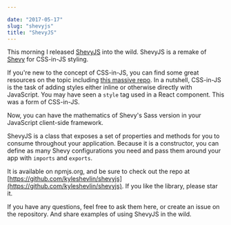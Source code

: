 ```yaml
---

date: "2017-05-17"
slug: "shevyjs"
title: "ShevyJS"
---
```


This morning I released [ShevyJS](https://github.com/kyleshevlin/shevyjs) into the wild. ShevyJS is a remake of [Shevy](https://github.com/kyleshevlin/shevy) for CSS-in-JS styling.

If you're new to the concept of CSS-in-JS, you can find some great resources on the topic including [this massive repo](https://github.com/MicheleBertoli/css-in-js). In a nutshell, CSS-in-JS is the task of adding styles either inline or otherwise directly with JavaScript. You may have seen a `style` tag used in a React component. This was a form of CSS-in-JS.

Now, you can have the mathematics of Shevy's Sass version in your JavaScript client-side framework.

ShevyJS is a class that exposes a set of properties and methods for you to consume throughout your application. Because it is a constructor, you can define as many Shevy configurations you need and pass them around your app with `imports` and `exports`.

It is available on npmjs.org, and be sure to check out the repo at [https://github.com/kyleshevlin/shevyjs](https://github.com/kyleshevlin/shevyjs). If you like the library, please star it.

If you have any questions, feel free to ask them here, or create an issue on the repository. And share examples of using ShevyJS in the wild.
